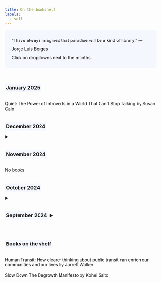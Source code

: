 ```yaml
---
title: On the bookshelf
labels: 
  - self
---
```


<p style="padding: 1.5em 1.5em; background: #f5f7ff; border-radius: 10px; color: #000; width: 90%; line-height: 2;">
<!-- As a child, I dreamed of becoming a librarian so I could spend my days surrounded by books. (I joke that I now need glasses because, after my parents sent me to bed, I would sneakily read by the light of the hallway.) <br><br>
While my career aspirations have evolved, here are some fantastic books I’ve been enjoying lately. -->
“I have always imagined that paradise will be a kind of library.” —Jorge Luis Borges
<br>
Click on dropdowns next to the months.
</p>
<br>

<h3><span style="background-color: #f5f7ff; padding: 0.2em;">January 2025</span></h3> 
<br>
    <a href="https://susancain.net/book/quiet/" style="text-decoration: none; color: #000;">
        Quiet: The Power of Introverts in a World That Can't Stop Talking
    </a> by Susan Cain <br><br>

<h3 onclick="toggleDropdown('septemberDropdown', this)" style="cursor: pointer;">
    <span style="background-color: #f5f7ff; padding: 0.2em;">December 2024</span></h3> 
    <span style="font-size: 0.8em;" class="arrow">&#9654;</span>
</h3>

<div id="septemberDropdown" style="display: none;">
<br>
    <a href="https://www.keithferrazzi.com/books" style="text-decoration: none; color: #000;">
        Never Eat Alone
    </a> by Keith Ferrazzi <br><br>
    <a href="http://www.erikalee.org/the-making-of-asian-america/" style="text-decoration: none; color: #000;">
        The Making of Asian America: A History
    </a> by Erika Lee <br><br>    
</div>    
<br><br>

<h3><span style="background-color: #f5f7ff; padding: 0.2em;">November 2024</span></h3> 
<br>
    No books
    <br><br>    

<h3 onclick="toggleDropdown('septemberDropdown', this)" style="cursor: pointer;">
    <span style="background-color: #f5f7ff; padding: 0.2em;">October 2024</span></h3> 
    <span style="font-size: 0.8em;" class="arrow">&#9654;</span>
</h3>

<div id="septemberDropdown" style="display: none;">
<br>
    <a href="https://cleoqian.com/Let-s-Go-Let-s-Go-Let-s-Go" style="text-decoration: none; color: #000;">
        Let's Go Let's Go Let's Go
    </a> by Cleo Qian <br><br>
    <a href="https://www.nicholascarr.com/?page_id=16" style="text-decoration: none; color: #000;">
        The Shallows: What the Internet Is Doing to Our Brains
    </a> by Nicholas Carr <br><br>
</div>    
<br><br>
  

<h3 onclick="toggleDropdown('septemberDropdown', this)" style="cursor: pointer;">
    <span style="background-color: #f5f7ff; padding: 0.2em;">September 2024</span> 
    <span style="font-size: 0.8em;" class="arrow">&#9654;</span>
</h3>

<div id="septemberDropdown" style="display: none;">
<br>
    <a href="https://www.sevenminutesolution.com/" style="text-decoration: none; color: #000;">
        The 7-Minute Productivity Solution
    </a>
  by John Brandon <br><br>

  <p style="padding: 2em 2em; background: #f5f7ff; border-radius: 4px; color: #000; width: 90%; line-height: 2.5;">
    <b>Takeways: </b>Productivity is the pursuit of external goals. It’s essential to shift our perspective on productivity from solely self-improvement to a focus on serving others and making a meaningful difference. <br>There is a distinction between a morning routine, which allows for reflection on "moments of hope," and planning your day. While both are important, they serve different purposes in enhancing productivity.
  </p>
  <a href="https://emilyamills.com/book/" style="text-decoration: none; color: #000;">
        The Art of Visual Notetaking
    </a>
   by Emily Mills <br><br>

  <p style="padding: 2em 2em; background: #f5f7ff; border-radius: 4px; color: #000; width: 90%; line-height: 2.5;">
    <b>Takeways: </b>A new form of recollection, visual notetaking combines words and images to enhance understanding and retention. It encourages active listening and engagement, making it easier to process information. <br>Simple sketching techniques, such as icons, arrows, and shapes, can effectively convey complex ideas. You don’t need to be an artist; basic drawings can communicate concepts clearly.
  </p>
</div>
<br><br>
  

<h3><span style="background-color: #f5f7ff; padding: 0.2em;">Books on the shelf</span></h3> 
<br>
    <a href="https://humantransit.org/book" style="text-decoration: none; color: #000;">
        Human Transit: How clearer thinking about public transit can enrich our communities and our lives
    </a> by Jarrett Walker<br><br>
    <a href="https://astrapublishinghouse.com/product/slow-down-9781662602368/" style="text-decoration: none; color: #000;">
        Slow Down The Degrowth Manifesto
    </a> by Kohei Saito<br><br>


<script>
    function toggleDropdown(id, element) {
        var dropdown = document.getElementById(id);
        dropdown.style.display = dropdown.style.display === 'none' ? 'block' : 'none';
        
        // Toggle arrow direction
        var arrow = element.querySelector('.arrow');
        arrow.innerHTML = dropdown.style.display === 'block' ? '&#9660;' : '&#9654;';
    }
</script>

